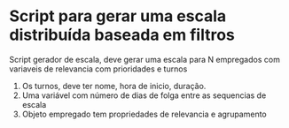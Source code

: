 # Script para gerar uma escala distribuída baseada em filtros 

Script gerador de escala, deve gerar uma escala para N empregados com variaveis de relevancia com prioridades e turnos
1. Os turnos, deve ter nome, hora de inicio, duração.
2. Uma variável com número de dias de folga entre as sequencias de escala
3. Objeto empregado tem propriedades de relevancia e agrupamento